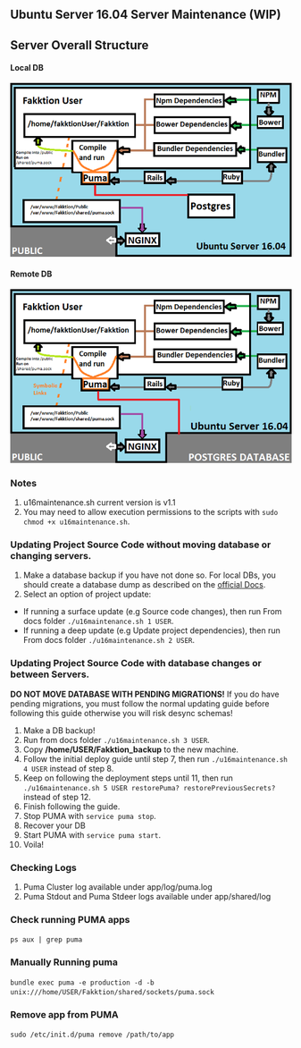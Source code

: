 ## Ubuntu Server 16.04 Server Maintenance (**WIP**)

## Server Overall Structure

#### Local DB
![](sources/u16_localdb.png)

#### Remote DB
![](sources/u16_remotedb.png)

### Notes
1. u16maintenance.sh current version is v1.1
2. You may need to allow execution permissions to the scripts with ```sudo chmod +x u16maintenance.sh```.

### Updating Project Source Code without moving database or changing servers.
1. Make a database backup if you have not done so. For local DBs, you should create a database dump as described on the [official Docs](http://www.postgresql.org/docs/9.1/static/backup.html).
2. Select an option of project update:
  - If running a surface update (e.g Source code changes), then run From docs folder ```./u16maintenance.sh 1 USER```.
  - If running a deep update (e.g Update project dependencies), then run From docs folder ```./u16maintenance.sh 2 USER```.

### Updating Project Source Code with database changes or between Servers.

**DO NOT MOVE DATABASE WITH PENDING MIGRATIONS!** If you do have pending migrations, you must follow the normal updating guide before following this guide otherwise you will risk desync schemas!

1. Make a DB backup!
2. Run from docs folder ```./u16maintenance.sh 3 USER```.
3. Copy **/home/USER/Fakktion_backup** to the new machine.
4. Follow the initial deploy guide until step 7, then run ```./u16maintenance.sh 4 USER``` instead of step 8.
5. Keep on following the deployment steps until 11, then run  ```./u16maintenance.sh 5 USER restorePuma? restorePreviousSecrets?``` instead of step 12.
6. Finish following the guide.
7. Stop PUMA with ```service puma stop```.
8. Recover your DB
9. Start PUMA with ```service puma start```.
10. Voila!

### Checking Logs
1. Puma Cluster log available under app/log/puma.log
2. Puma Stdout and Puma Stdeer logs available under app/shared/log

### Check running PUMA apps
```ps aux | grep puma```

### Manually Running puma
```bundle exec puma -e production -d -b unix:///home/USER/Fakktion/shared/sockets/puma.sock```

### Remove app from PUMA
```sudo /etc/init.d/puma remove /path/to/app```
